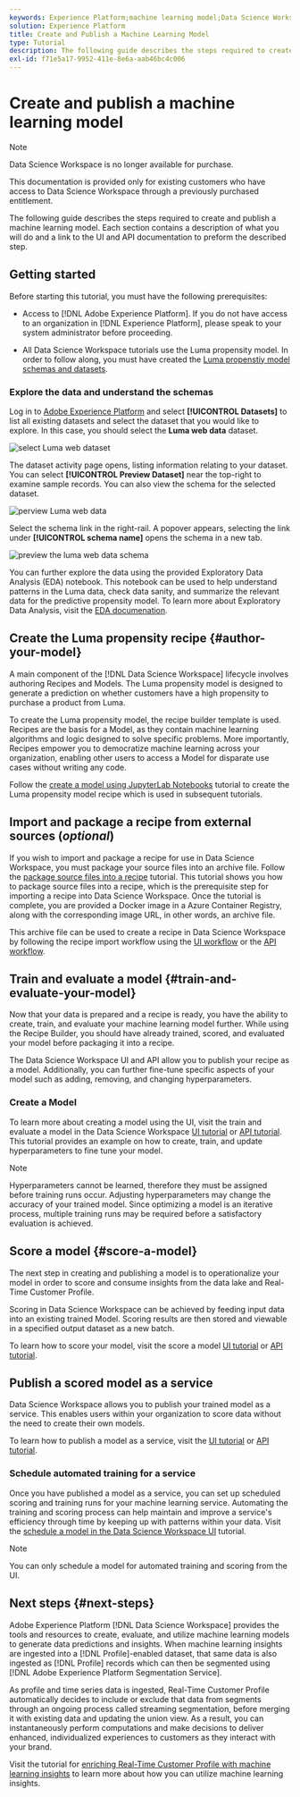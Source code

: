 ```yaml
---
keywords: Experience Platform;machine learning model;Data Science Workspace;popular topics;create and publish a model
solution: Experience Platform
title: Create and Publish a Machine Learning Model
type: Tutorial
description: The following guide describes the steps required to create and publish a machine learning model.
exl-id: f71e5a17-9952-411e-8e6a-aab46bc4c006
---
```


# Create and publish a machine learning model

>[!NOTE]
>
>Data Science Workspace is no longer available for purchase.
>
>This documentation is provided only for existing customers who have access to Data Science Workspace through a previously purchased entitlement.

The following guide describes the steps required to create and publish a machine learning model. Each section contains a description of what you will do and a link to the UI and API documentation to preform the described step.

## Getting started

Before starting this tutorial, you must have the following prerequisites:

-   Access to [!DNL Adobe Experience Platform]. If you do not have access to an organization in [!DNL Experience Platform], please speak to your system administrator before proceeding.

-  All Data Science Workspace tutorials use the Luma propensity model. In order to follow along, you must have created the [Luma propenstiy model schemas and datasets](./create-luma-data.md).

### Explore the data and understand the schemas

Log in to [Adobe Experience Platform](https://platform.adobe.com/) and select **[!UICONTROL Datasets]** to list all existing datasets and select the dataset that you would like to explore. In this case, you should select the **Luma web data** dataset.

![select Luma web dataset](../images/models-recipes/model-walkthrough/luma-dataset.png)

The dataset activity page opens, listing information relating to your dataset. You can select **[!UICONTROL Preview Dataset]** near the top-right to examine sample records. You can also view the schema for the selected dataset. 

![perview Luma web data](../images/models-recipes/model-walkthrough/preview-dataset.png)

Select the schema link in the right-rail. A popover appears, selecting the link under **[!UICONTROL schema name]** opens the schema in a new tab.

![preview the luma web data schema](../images/models-recipes/model-walkthrough/preview-schema.png)

You can further explore the data using the provided Exploratory Data Analysis (EDA) notebook. This notebook can be used to help understand patterns in the Luma data, check data sanity, and summarize the relevant data for the predictive propensity model. To learn more about Exploratory Data Analysis, visit the [EDA documenation](../jupyterlab/eda-notebook.md).

## Create the Luma propensity recipe {#author-your-model}

A main component of the [!DNL Data Science Workspace] lifecycle involves authoring Recipes and Models. The Luma propensity model is designed to generate a prediction on whether customers have a high propensity to purchase a product from Luma.

To create the Luma propensity model, the recipe builder template is used. Recipes are the basis for a Model, as they contain machine learning algorithms and logic designed to solve specific problems. More importantly, Recipes empower you to democratize machine learning across your organization, enabling other users to access a Model for disparate use cases without writing any code.

Follow the [create a model using JupyterLab Notebooks](../jupyterlab/create-a-model.md) tutorial to create the Luma propensity model recipe which is used in subsequent tutorials.

## Import and package a recipe from external sources (*optional*)

If you wish to import and package a recipe for use in Data Science Workspace, you must package your source files into an archive file. Follow the [package source files into a recipe](./package-source-files-recipe.md) tutorial. This tutorial shows you how to package source files into a recipe, which is the prerequisite step for importing a recipe into Data Science Workspace. Once the tutorial is complete, you are provided a Docker image in a Azure Container Registry, along with the corresponding image URL, in other words, an archive file.

This archive file can be used to create a recipe in Data Science Workspace by following the recipe import workflow using the [UI workflow](./import-packaged-recipe-ui.md) or the [API workflow](./import-packaged-recipe-api.md).

## Train and evaluate a model {#train-and-evaluate-your-model}

Now that your data is prepared and a recipe is ready, you have the ability to create, train, and evaluate your machine learning model further. While using the Recipe Builder, you should have already trained, scored, and evaluated your model before packaging it into a recipe. 

The Data Science Workspace UI and API allow you to publish your recipe as a model. Additionally, you can further fine-tune specific aspects of your model such as adding, removing, and changing hyperparameters.

### Create a Model

To learn more about creating a model using the UI, visit the train and evaluate a model in the Data Science Workspace [UI tutorial](./train-evaluate-model-ui.md) or [API tutorial](./train-evaluate-model-api.md). This tutorial provides an example on how to create, train, and update hyperparameters to fine tune your model.

>[!NOTE]
>
> Hyperparameters cannot be learned, therefore they must be assigned before training runs occur. Adjusting hyperparameters may change the accuracy of your trained model. Since optimizing a model is an iterative process, multiple training runs may be required before a satisfactory evaluation is achieved.

## Score a model {#score-a-model}

The next step in creating and publishing a model is to operationalize your model in order to score and consume insights from the data lake and Real-Time Customer Profile.

Scoring in Data Science Workspace can be achieved by feeding input data into an existing trained Model. Scoring results are then stored and viewable in a specified output dataset as a new batch. 

To learn how to score your model, visit the score a model [UI tutorial](./score-model-ui.md) or [API tutorial](./score-model-api.md).

## Publish a scored model as a service

Data Science Workspace allows you to publish your trained model as a service. This enables users within your organization to score data without the need to create their own models.

To learn how to publish a model as a service, visit the [UI tutorial](./publish-model-service-ui.md) or [API tutorial](./publish-model-service-api.md).

### Schedule automated training for a service

Once you have published a model as a service, you can set up scheduled scoring and training runs for your machine learning service. Automating the training and scoring process can help maintain and improve a service's efficiency through time by keeping up with patterns within your data. Visit the [schedule a model in the Data Science Workspace UI](./schedule-models-ui.md) tutorial.

>[!NOTE]
>
> You can only schedule a model for automated training and scoring from the UI.

## Next steps {#next-steps}

Adobe Experience Platform [!DNL Data Science Workspace] provides the tools and resources to create, evaluate, and utilize machine learning models to generate data predictions and insights. When machine learning insights are ingested into a [!DNL Profile]-enabled dataset, that same data is also ingested as [!DNL Profile] records which can then be segmented using [!DNL Adobe Experience Platform Segmentation Service].

 As profile and time series data is ingested, Real-Time Customer Profile automatically decides to include or exclude that data from segments through an ongoing process called streaming segmentation, before merging it with existing data and updating the union view. As a result, you can instantaneously perform computations and make decisions to deliver enhanced, individualized experiences to customers as they interact with your brand.

 Visit the tutorial for [enriching Real-Time Customer Profile with machine learning insights](./enrich-profile.md) to learn more about how you can utilize machine learning insights.
